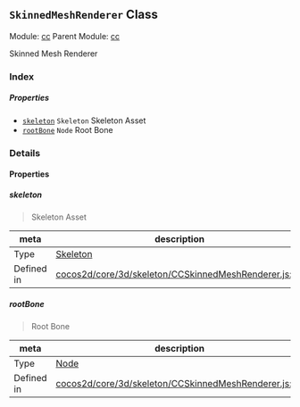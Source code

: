 ## `SkinnedMeshRenderer` Class



Module: [cc](../modules/cc.md)
Parent Module: [cc](../modules/cc.md)


Skinned Mesh Renderer



### Index

##### Properties

  - [`skeleton`](#skeleton) `Skeleton` Skeleton Asset
  - [`rootBone`](#rootbone) `Node` Root Bone





### Details


#### Properties


##### skeleton

> Skeleton Asset

| meta | description |
|------|-------------|
| Type | <a href="../classes/Skeleton.html" class="crosslink">Skeleton</a> |
| Defined in | [cocos2d/core/3d/skeleton/CCSkinnedMeshRenderer.js:63](https://github.com/cocos-creator/engine/blob/b4415d3f111db35eb92e588d63bcb560003ea469/cocos2d/core/3d/skeleton/CCSkinnedMeshRenderer.js#L63) |



##### rootBone

> Root Bone

| meta | description |
|------|-------------|
| Type | <a href="../classes/Node.html" class="crosslink">Node</a> |
| Defined in | [cocos2d/core/3d/skeleton/CCSkinnedMeshRenderer.js:82](https://github.com/cocos-creator/engine/blob/b4415d3f111db35eb92e588d63bcb560003ea469/cocos2d/core/3d/skeleton/CCSkinnedMeshRenderer.js#L82) |






